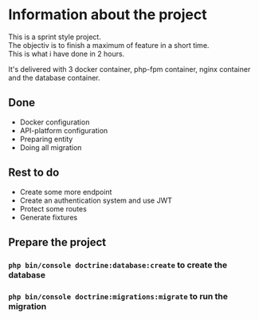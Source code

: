 # Information about the project

This is a sprint style project.  
The objectiv is to finish a maximum of feature in a short time.  
This is what i have done in 2 hours.

It's delivered with 3 docker container, php-fpm container, nginx container and the database container.

## Done

- Docker configuration
- API-platform configuration
- Preparing entity
- Doing all migration

## Rest to do

- Create some more endpoint
- Create an authentication system and use JWT
- Protect some routes
- Generate fixtures

## Prepare the project

### `php bin/console doctrine:database:create` to create the database

### `php bin/console doctrine:migrations:migrate` to run the migration
